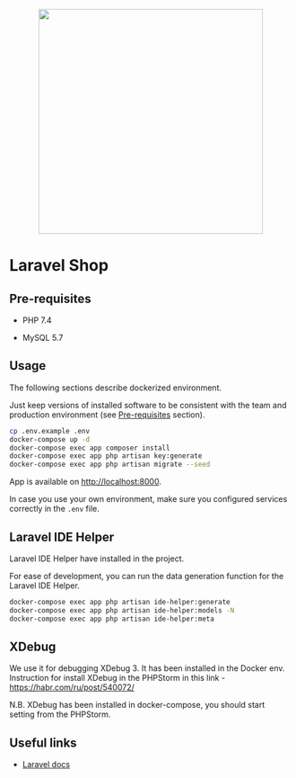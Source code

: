<p align="center"><a href="https://laravel.com" target="_blank"><img src="https://raw.githubusercontent.com/laravel/art/master/logo-lockup/5%20SVG/2%20CMYK/1%20Full%20Color/laravel-logolockup-cmyk-red.svg" width="400"></a></p>



# Laravel Shop

## Pre-requisites

- PHP 7.4

- MySQL 5.7

## Usage

The following sections describe dockerized environment.

Just keep versions of installed software to be consistent with the team and production environment (see [Pre-requisites](#pre-requisites) section).

```bash
cp .env.example .env
docker-compose up -d
docker-compose exec app composer install
docker-compose exec app php artisan key:generate
docker-compose exec app php artisan migrate --seed
```


App is available on [http://localhost:8000](http://localhost:8000).

In case you use your own environment, make sure you configured services correctly in the `.env` file.



## Laravel IDE Helper

Laravel IDE Helper have installed in the project.

For ease of development, you can run the data generation function for the Laravel IDE Helper.
```bash
docker-compose exec app php artisan ide-helper:generate
docker-compose exec app php artisan ide-helper:models -N
docker-compose exec app php artisan ide-helper:meta
```

## XDebug

We use it for debugging XDebug 3. It has been installed in the Docker env. Instruction for install XDebug in the PHPStorm in this link - https://habr.com/ru/post/540072/

N.B. XDebug has been installed in docker-compose, you should start setting from the PHPStorm.


## Useful links

- [Laravel docs](https://laravel.com/docs/8.x/installation)

